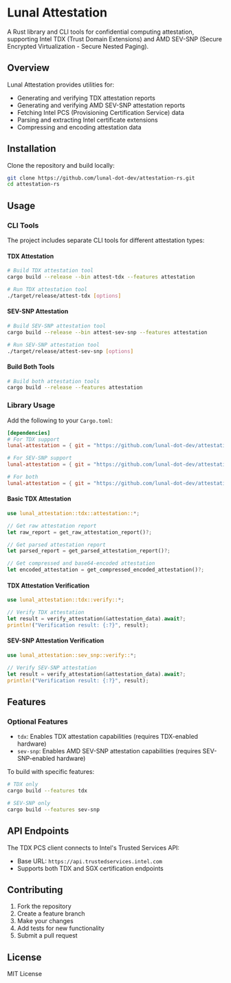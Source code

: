 # Lunal Attestation

A Rust library and CLI tools for confidential computing attestation, supporting Intel TDX (Trust Domain Extensions) and AMD SEV-SNP (Secure Encrypted Virtualization - Secure Nested Paging).

## Overview

Lunal Attestation provides utilities for:
- Generating and verifying TDX attestation reports
- Generating and verifying AMD SEV-SNP attestation reports
- Fetching Intel PCS (Provisioning Certification Service) data
- Parsing and extracting Intel certificate extensions
- Compressing and encoding attestation data

## Installation

Clone the repository and build locally:

```bash
git clone https://github.com/lunal-dot-dev/attestation-rs.git
cd attestation-rs
```

## Usage


### CLI Tools

The project includes separate CLI tools for different attestation types:

#### TDX Attestation
```bash
# Build TDX attestation tool
cargo build --release --bin attest-tdx --features attestation

# Run TDX attestation tool
./target/release/attest-tdx [options]
```

#### SEV-SNP Attestation
```bash
# Build SEV-SNP attestation tool
cargo build --release --bin attest-sev-snp --features attestation

# Run SEV-SNP attestation tool
./target/release/attest-sev-snp [options]
```

#### Build Both Tools
```bash
# Build both attestation tools
cargo build --release --features attestation
```

### Library Usage

Add the following to your `Cargo.toml`:

```toml
[dependencies]
# For TDX support
lunal-attestation = { git = "https://github.com/lunal-dot-dev/attestation-rs.git", features = ["tdx"] }

# For SEV-SNP support
lunal-attestation = { git = "https://github.com/lunal-dot-dev/attestation-rs.git", features = ["sev-snp"] }

# For both
lunal-attestation = { git = "https://github.com/lunal-dot-dev/attestation-rs.git", features = ["tdx", "sev-snp"] }
```

#### Basic TDX Attestation

```rust
use lunal_attestation::tdx::attestation::*;

// Get raw attestation report
let raw_report = get_raw_attestation_report()?;

// Get parsed attestation report
let parsed_report = get_parsed_attestation_report()?;

// Get compressed and base64-encoded attestation
let encoded_attestation = get_compressed_encoded_attestation()?;
```

#### TDX Attestation Verification

```rust
use lunal_attestation::tdx::verify::*;

// Verify TDX attestation
let result = verify_attestation(&attestation_data).await?;
println!("Verification result: {:?}", result);
```

#### SEV-SNP Attestation Verification

```rust
use lunal_attestation::sev_snp::verify::*;

// Verify SEV-SNP attestation
let result = verify_attestation(&attestation_data).await?;
println!("Verification result: {:?}", result);
```


## Features

### Optional Features
- `tdx`: Enables TDX attestation capabilities (requires TDX-enabled hardware)
- `sev-snp`: Enables AMD SEV-SNP attestation capabilities (requires SEV-SNP-enabled hardware)

To build with specific features:
```bash
# TDX only
cargo build --features tdx

# SEV-SNP only
cargo build --features sev-snp

```


## API Endpoints

The TDX PCS client connects to Intel's Trusted Services API:
- Base URL: `https://api.trustedservices.intel.com`
- Supports both TDX and SGX certification endpoints


## Contributing

1. Fork the repository
2. Create a feature branch
3. Make your changes
4. Add tests for new functionality
5. Submit a pull request

## License

MIT License